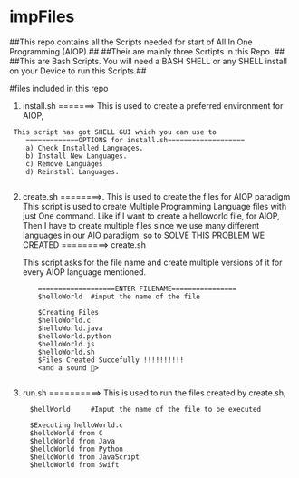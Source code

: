 # impFiles

##This repo contains all the Scripts needed for start of All In One Programming (AIOP).##
##Their are mainly three Scrtipts in this Repo. ##
##This are Bash Scripts. You will need a BASH SHELL or any SHELL install on your Device to run this Scripts.##

#files included in this repo
1. install.sh =======> This is used to create a preferred environment for AIOP,

```
 This script has got SHELL GUI which you can use to 
    =============OPTIONS for install.sh===================
    a) Check Installed Languages.
    b) Install New Languages.
    c) Remove Languages
    d) Reinstall Languages.
  
```


2. create.sh ========>. This is used to create the files for AIOP paradigm
 This script is used to create Multiple Programming Language files with just One command. 
 Like if I want to create a helloworld file, for AIOP, 
   Then I have to create multiple files since we use many different languages in our AIO paradigm, so to 
   SOLVE THIS PROBLEM WE CREATED =========> create.sh
   
   This script asks for the file name and create multiple versions of it for every AIOP language mentioned.

```
       ===================ENTER FILENAME================
       $helloWorld  #input the name of the file
       
       $Creating Files
       $helloWorld.c 
       $helloWorld.java
       $helloWorld.python
       $helloWorld.js
       $helloWorld.sh
       $Files Created Succefully !!!!!!!!!!
       <and a sound 🫠> 
       
   ```    
        

3. run.sh ==========> This is used to run the files created by create.sh, 
     
```
     $hellWorld     #Input the name of the file to be executed

     $Executing helloWorld.c
     $helloWorld from C
     $helloWorld from Java
     $helloWorld from Python
     $helloWorld from JavaScript 
     $helloWorld from Swift

```










